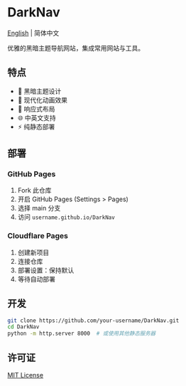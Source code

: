 # DarkNav

[English](README_EN.md) | 简体中文

优雅的黑暗主题导航网站，集成常用网站与工具。

## 特点

- 🌙 黑暗主题设计
- 🎨 现代化动画效果
- 📱 响应式布局
- 🌐 中英文支持
- ⚡ 纯静态部署

## 部署

### GitHub Pages

1. Fork 此仓库
2. 开启 GitHub Pages (Settings > Pages)
3. 选择 main 分支
4. 访问 `username.github.io/DarkNav`

### Cloudflare Pages

1. 创建新项目
2. 连接仓库
3. 部署设置：保持默认
4. 等待自动部署

## 开发

```bash
git clone https://github.com/your-username/DarkNav.git
cd DarkNav
python -m http.server 8000  # 或使用其他静态服务器
```

## 许可证

[MIT License](LICENSE)
